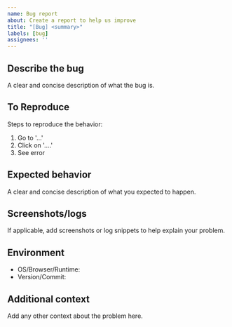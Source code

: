 ```yaml
---
name: Bug report
about: Create a report to help us improve
title: "[Bug] <summary>"
labels: [bug]
assignees: ''
---
```


## Describe the bug
A clear and concise description of what the bug is.

## To Reproduce
Steps to reproduce the behavior:
1. Go to '...'
2. Click on '....'
3. See error

## Expected behavior
A clear and concise description of what you expected to happen.

## Screenshots/logs
If applicable, add screenshots or log snippets to help explain your problem.

## Environment
- OS/Browser/Runtime:
- Version/Commit:

## Additional context
Add any other context about the problem here.
